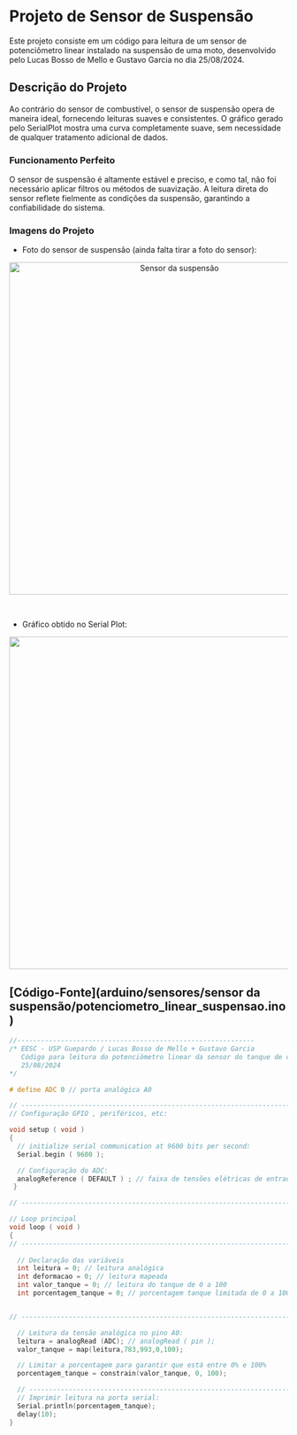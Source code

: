 # Projeto de Sensor de Suspensão

Este projeto consiste em um código para leitura de um sensor de potenciômetro linear instalado na suspensão de uma moto, desenvolvido pelo Lucas Bosso de Mello e Gustavo Garcia no dia 25/08/2024.

## Descrição do Projeto

Ao contrário do sensor de combustível, o sensor de suspensão opera de maneira ideal, fornecendo leituras suaves e consistentes. O gráfico gerado pelo SerialPlot mostra uma curva completamente suave, sem necessidade de qualquer tratamento adicional de dados.

### Funcionamento Perfeito

O sensor de suspensão é altamente estável e preciso, e como tal, não foi necessário aplicar filtros ou métodos de suavização. A leitura direta do sensor reflete fielmente as condições da suspensão, garantindo a confiabilidade do sistema.

### Imagens do Projeto

- Foto do sensor de suspensão (ainda falta tirar a foto do sensor):

<p align="center">
  <img src="" alt="Sensor da suspensão" width="600" style="display: block; margin-left: auto; margin-right: auto;"/>
</p>

<br>

- Gráfico obtido no Serial Plot:

<p align="center">
  <img src="serialplot.jpg" alt=""Foto do sensor funcionando no SerialPlot" width="600" style="display: block; margin-left: auto; margin-right: auto;"/>
</p>

## [Código-Fonte](arduino/sensores/sensor da suspensão/potenciometro_linear_suspensao.ino)

```cpp
//------------------------------------------------------------
/* EESC - USP Guepardo / Lucas Bosso de Mello + Gustavo Garcia
   Código para leitura do potenciômetro linear da sensor do tanque de combustível
   25/08/2024
*/ 

# define ADC 0 // porta analógica A0

// ------------------------------------------------------------------------
// Configuração GPIO , periféricos, etc:

void setup ( void ) 
{
  // initialize serial communication at 9600 bits per second:
  Serial.begin ( 9600 );

  // Configuração do ADC:
  analogReference ( DEFAULT ) ; // faixa de tensões elétricas de entrada : 0 V − 5 V
 }

// ------------------------------------------------------------------------

// Loop principal
void loop ( void ) 
{
// ------------------------------------------------------------------------
 
  // Declaração das variáveis
  int leitura = 0; // leitura analógica
  int deformacao = 0; // leitura mapeada
  int valor_tanque = 0; // leitura do tanque de 0 a 100
  int porcentagem_tanque = 0; // porcentagem tanque limitada de 0 a 100


// ------------------------------------------------------------------------

  // Leitura da tensão analógica no pino A0:
  leitura = analogRead (ADC); // analogRead ( pin );
  valor_tanque = map(leitura,783,993,0,100);

  // Limitar a porcentagem para garantir que está entre 0% e 100%
  porcentagem_tanque = constrain(valor_tanque, 0, 100);

  // ------------------------------------------------------------------------
  // Imprimir leitura na porta serial:
  Serial.println(porcentagem_tanque);
  delay(10);
}

